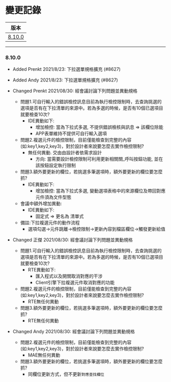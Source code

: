 變更記錄
===
| 版本 |
| :---: |
| [8.10.0](#v8_10_0) |

***

### <a id='v8_10_0'></a>8.10.0
* Added Prenkt 2021/8/23: 下拉選單規格擴充 (#8627)
* Added Andy 2021/8/23: 下拉選單規格擴充 (#8627)
* Changed Prenkt 2021/08/30: 經會議討論下列問題並異動規格
    * 問題1.可自行輸入的錯誤檢控訊息目前為執行檢控限制時，去查詢挑選的選項是否有在下拉清單的來源中。若為多選的時候，是否有10個已選項目就要檢查10次?
        * IDE異動如下: 
            * 增加檢控: 當為下拉式多選, 不提供錯誤檢核與訊息 => 該欄位除能
            * APP表單維持不提供可自行輸入選項
    * 問題2.複選元件的檢控限制，目前僅能檢查到完整的內容(如:key1,key2,key3)，對於設計者來說要怎麼去實作檢控限制?
        * 無任何異動. 交由由設計者依需求設計
            * 方向: 當需要設計檢控限制可利用更新相關關_呼叫按鈕功能, 並在該按鈕設定執行限制
    * 問題3.額外要更新的欄位，若挑選多筆選項時，額外要更新的欄位要怎麼抓?
        * IDE異動如下: 
            * 增加檢控: 當為下拉式多選, 變動選項表格中的來源欄位及帶回對應元件須為文件型態
    * 會議中額外增加異動:
        * IDE異動如下:
            * 固定式 => 更名為 清單式
    * 備註:下拉複選元件的動作流程
        * 選項勾選->元件跳離->檢控限制->更新內容到檔區欄位->觸發更新給值

* Changed 正傑 2021/08/30: 經會議討論下列問題並異動規格
	* 問題1.可自行輸入的錯誤檢控訊息目前為執行檢控限制時，去查詢挑選的選項是否有在下拉清單的來源中。若為多選的時候，是否有10個已選項目就要檢查10次?
		* RTE異動如下:
			* 匯入程式以及開關取消對應的干涉
			* Client引擎下拉複選元件取消對應的功能
	* 問題2.複選元件的檢控限制，目前僅能檢查到完整的內容(如:key1,key2,key3)，對於設計者來說要怎麼去實作檢控限制?
        * RTE無任何異動
	* 問題3.額外要更新的欄位，若挑選多筆選項時，額外要更新的欄位要怎麼抓?
		* RTE無任何異動

* Changed Andy 2021/08/30: 經會議討論下列問題並異動規格
	* 問題2.複選元件的檢控限制，目前僅能檢查到完整的內容(如:key1,key2,key3)，對於設計者來說要怎麼去實作檢控限制?
        * MAE無任何異動
	* 問題3.額外要更新的欄位，若挑選多筆選項時，額外要更新的欄位要怎麼抓?
		* 同欄位更新方式，但不更新`對應查找欄位`
 
<!-- 圖片 -->


<!-- 超連結 -->
